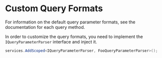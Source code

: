 # Custom Query Formats

For information on the default query parameter formats, see the documentation for each query method.

In order to customize the query formats, you need to implement the `IQueryParameterParser` interface and inject it.

```c#
services.AddScoped<IQueryParameterParser, FooQueryParameterParser>();
```